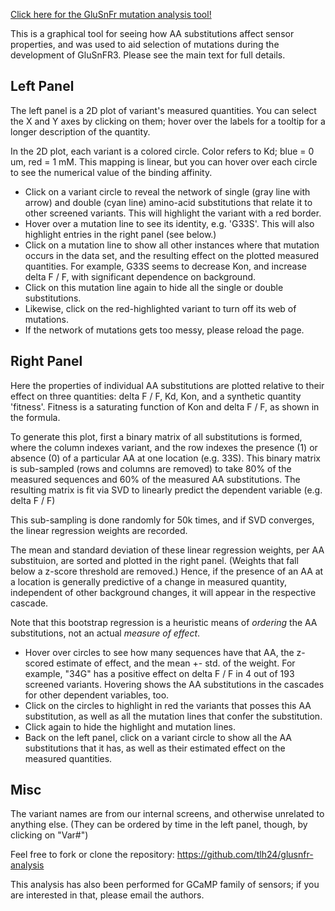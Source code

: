 [Click here for the GluSnFr mutation analysis tool!](https://tlh24.github.io/glusnfr-analysis/sniffer.html)

This is a graphical tool for seeing how AA substitutions affect sensor properties, and was used to aid selection of mutations during the development of GluSnFR3.   Please see the main text for full details.

## Left Panel

The left panel is a 2D plot of variant's measured quantities.  You can select the X and Y axes by clicking on them; hover over the labels for a tooltip for a longer description of the quantity. 

In the 2D plot, each variant is a colored circle.  Color refers to Kd; blue = 0 um, red = 1 mM.  This mapping is linear, but you can hover over each circle to see the numerical value of the binding affinity. 

- Click on a variant circle to reveal the network of single (gray line with arrow) and double (cyan line) amino-acid substitutions that relate it to other screened variants.  This will highlight the variant with a red border. 
- Hover over a mutation line to see its identity, e.g. 'G33S'.  This will also highlight entries in the right panel (see below.)
- Click on a mutation line to show all other instances where that mutation occurs in the data set, and the resulting effect on the plotted measured quantities.  For example, G33S seems to decrease Kon, and increase delta F / F, with significant dependence on background. 
- Click on this mutation line again to hide all the single or double substitutions.
- Likewise, click on the red-highlighted variant to turn off its web of mutations. 
- If the network of mutations gets too messy, please reload the page. 


## Right Panel

Here the properties of individual AA substitutions are plotted relative to their effect on three quantities: delta F / F, Kd, Kon, and a synthetic quantity 'fitness'.  Fitness is a saturating function of Kon and delta F / F, as shown in the formula. 

To generate this plot, first a binary matrix of all substitutions is formed, where the column indexes variant, and the row indexes the presence (1) or absence (0) of a particular AA at one location (e.g. 33S). 
This binary matrix is sub-sampled (rows and columns are removed) to take 80% of the measured sequences and 60% of the measured AA substitutions.  The resulting matrix is fit via SVD to linearly predict the dependent variable (e.g. delta F / F)

This sub-sampling is done randomly for 50k times, and if SVD converges, the linear regression weights are recorded. 

The mean and standard deviation of these linear regression weights, per AA substituion, are sorted and plotted in the right panel.  (Weights that fall below a z-score threshold are removed.) Hence, if the presence of an AA at a location is generally predictive of a change in measured quantity, independent of other background changes, it will appear in the respective cascade. 

Note that this bootstrap regression is a heuristic means of *ordering* the AA substitutions, not an actual *measure of effect*. 

- Hover over circles to see how many sequences have that AA, the z-scored estimate of effect, and the mean +- std. of the weight.  For example, "34G" has a positive effect on delta F / F in 4 out of 193 screened variants.  Hovering shows the AA substitutions in the cascades for other dependent variables, too. 
- Click on the circles to highlight in red the variants that posses this AA substitution, as well as all the mutation lines that confer the substitution.
- Click again to hide the highlight and mutation lines. 
- Back on the left panel, click on a variant circle to show all the AA substitutions that it has, as well as their estimated effect on the measured quantities.

## Misc

The variant names are from our internal screens, and otherwise unrelated to anything else. (They can be ordered by time in the left panel, though, by clicking on "Var#")

Feel free to fork or clone the repository: https://github.com/tlh24/glusnfr-analysis

This analysis has also been performed for GCaMP family of sensors; if you are interested in that, please email the authors. 


